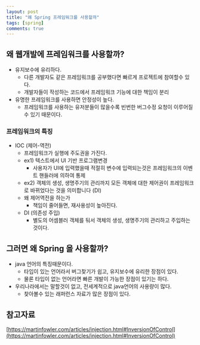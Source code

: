 ```yaml
---
layout: post
title: "왜 Spring 프레임워크를 사용할까"
tags: [spring]
comments: true
---
```


## 왜 웹개발에 프레임워크를 사용할까?

- 유지보수에 유리하다.
    - 다른 개발자도 같은 프레임워크를 공부했다면 빠르게 프로젝트에 참여할수 있다.
    - 개발자들이 작성하는 코드에서 프레임워크 기능에 대한 책임이 분리
- 유명한 프레임워크를 사용하면 안정성이 높다.
    - 프레임워크를 사용하는 유저분들이 많을수록 빈번한 버그수정 요청이 이루어질수 있기 때문이다.

### 프레임워크의 특징

- IOC (제어-역전)
    - 프레임워크가 실행에 주도권을 가진다.
    - ex1) 텍스트에서 UI 기반 프로그램변경
        - 사용자가 UI에 입력했을때 적절히 변수에 입력되는것은 프레임워크의 이벤트 핸들러에 의하여 통제
    - ex2) 객체의 생성, 생명주기의 관리까지 모든 객체에 대한 제어권이 프레임워크로 바뀌었다는 것을 의미합니다 (DI)
    - 왜 제어역전을 하는가
        - 책임이 줄어들면, 재사용성이 높아진다.
    - DI (의존성 주입)
        - 별도의 어셈블러 객체를 둬서 객체의 생성, 생명주기의 관리하고 주입하는것이다.


## 그러면 왜 Spring 을 사용할까?

- java 언어의 특징때문이다.
    - 타입이 있는 언어라서 버그찾기가 쉽고, 유지보수에 유리한 장점이 있다.
    - 물론 타입이 없는 언어라면 빠른 개발이 가능한 장점이 있기는 하다.
- 우리나라에서는 말할것이 없고, 전세계적으로 java언어의 사용량이 많다.
    - 찾아볼수 있는 래퍼런스 자료가 많은 장점이 있다.

## 참고자료

[https://martinfowler.com/articles/injection.html#InversionOfControl](https://martinfowler.com/articles/injection.html#InversionOfControl)
